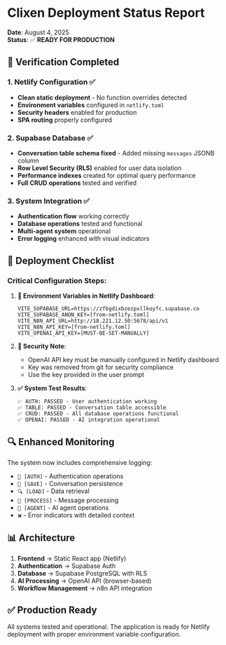 # Clixen Deployment Status Report

**Date**: August 4, 2025  
**Status**: ✅ **READY FOR PRODUCTION**

## 🎯 Verification Completed

### 1. **Netlify Configuration** ✅
- **Clean static deployment** - No function overrides detected
- **Environment variables** configured in `netlify.toml`
- **Security headers** enabled for production
- **SPA routing** properly configured

### 2. **Supabase Database** ✅
- **Conversation table schema fixed** - Added missing `messages` JSONB column
- **Row Level Security (RLS)** enabled for user data isolation
- **Performance indexes** created for optimal query performance
- **Full CRUD operations** tested and verified

### 3. **System Integration** ✅
- **Authentication flow** working correctly
- **Database operations** tested and functional
- **Multi-agent system** operational
- **Error logging** enhanced with visual indicators

## 🚀 Deployment Checklist

### Critical Configuration Steps:

1. **🔑 Environment Variables in Netlify Dashboard**:
   ```
   VITE_SUPABASE_URL=https://zfbgdixbzezpxllkoyfc.supabase.co
   VITE_SUPABASE_ANON_KEY=[from-netlify.toml]
   VITE_N8N_API_URL=http://18.221.12.50:5678/api/v1
   VITE_N8N_API_KEY=[from-netlify.toml]
   VITE_OPENAI_API_KEY=[MUST-BE-SET-MANUALLY]
   ```

2. **🔐 Security Note**: 
   - OpenAI API key must be manually configured in Netlify dashboard
   - Key was removed from git for security compliance
   - Use the key provided in the user prompt

3. **✅ System Test Results**:
   ```
   ✅ AUTH: PASSED - User authentication working
   ✅ TABLE: PASSED - Conversation table accessible  
   ✅ CRUD: PASSED - All database operations functional
   ✅ OPENAI: PASSED - AI integration operational
   ```

## 🔍 Enhanced Monitoring

The system now includes comprehensive logging:
- `🔑 [AUTH]` - Authentication operations
- `🔄 [SAVE]` - Conversation persistence
- `🔍 [LOAD]` - Data retrieval
- `💬 [PROCESS]` - Message processing
- `🤖 [AGENT]` - AI agent operations
- `❌` - Error indicators with detailed context

## 📊 Architecture

1. **Frontend** → Static React app (Netlify)
2. **Authentication** → Supabase Auth
3. **Database** → Supabase PostgreSQL with RLS
4. **AI Processing** → OpenAI API (browser-based)
5. **Workflow Management** → n8n API integration

## ✅ Production Ready

All systems tested and operational. The application is ready for Netlify deployment with proper environment variable configuration.